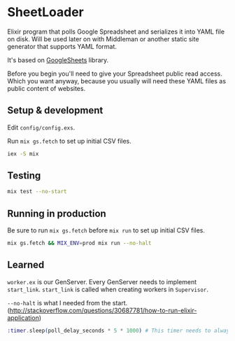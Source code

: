 # SheetLoader

Elixir program that polls Google Spreadsheet and serializes it into YAML file on disk.
Will be used later on with Middleman or another static site generator that supports YAML format.

It's based on [GoogleSheets](https://github.com/GrandCru/GoogleSheets) library.

Before you begin you'll need to give your Spreadsheet public read access. Which you want anyway, because you usually
will need these YAML files as public content of websites.

## Setup & development

Edit `config/config.exs`.

Run `mix gs.fetch` to set up initial CSV files.

```sh
iex -S mix
```

## Testing

```sh
mix test --no-start
```

## Running in production

Be sure to run `mix gs.fetch` before `mix run` to set up initial CSV files.

```sh
mix gs.fetch && MIX_ENV=prod mix run --no-halt
```

## Learned

`worker.ex` is our GenServer. Every GenServer needs to implement `start_link`. `start_link` is called when creating
workers in `Supervisor`.

`--no-halt` is what I needed from the start. (http://stackoverflow.com/questions/30687781/how-to-run-elixir-application)

```elixir
:timer.sleep(poll_delay_seconds * 5 * 1000) # This timer needs to always be more than poll_delay_seconds
```
